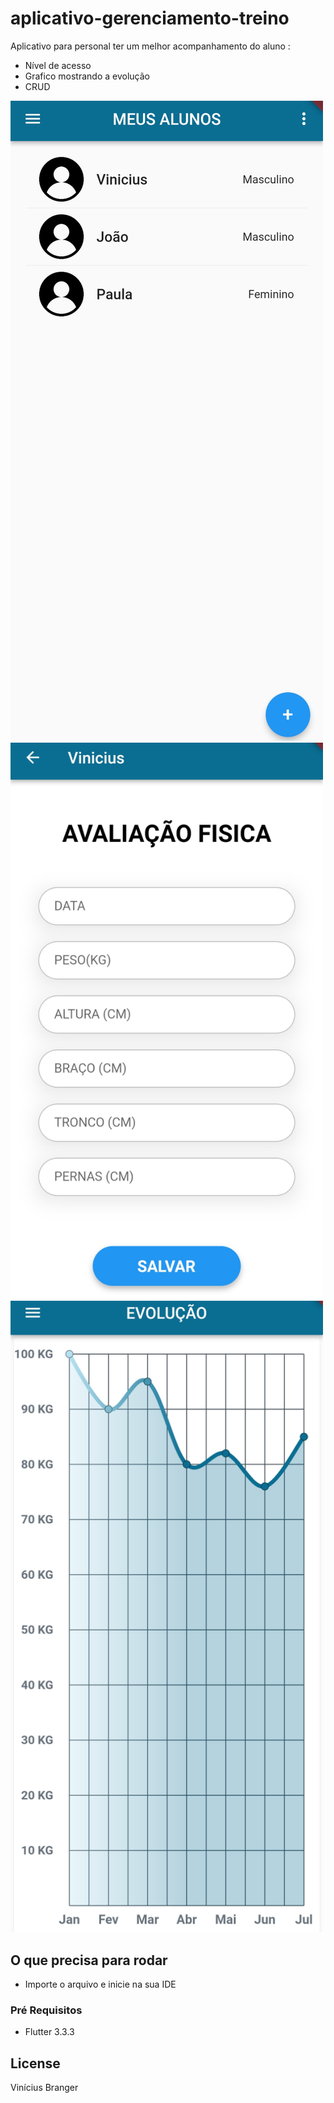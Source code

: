 # aplicativo-gerenciamento-treino

Aplicativo para personal ter um melhor acompanhamento do aluno :

* Nível de acesso
* Grafico mostrando a evolução 
* CRUD  


<img src="https://github.com/vinibranger/Cedup_gym_app/blob/main/fotos/avalia%C3%A7%C3%A3o.png" width="500" width="auto">
<img src="https://github.com/vinibranger/Cedup_gym_app/blob/main/fotos/Screensh.png" width="500" width="auto">
<img src="https://github.com/vinibranger/Cedup_gym_app/blob/main/fotos/grafico.png" width="500" width="auto">

## O que precisa para rodar

* Importe o arquivo e inicie na sua IDE 

### Pré Requisitos

* Flutter 3.3.3




## License

Vinícius Branger
